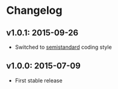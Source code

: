 # Changelog

## v1.0.1: 2015-09-26

- Switched to [semistandard](http://npm.im/semistandard) coding style

## v1.0.0: 2015-07-09

- First stable release
